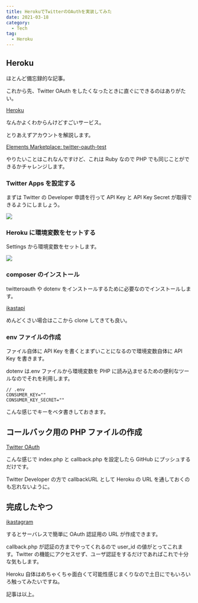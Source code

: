 ```yaml
---
title: HerokuでTwitterのOAuthを実装してみた
date: 2021-03-18
category:
  - Tech
tag:
  - Heroku
---
```


## Heroku

ほとんど備忘録的な記事。

これから先、Twitter OAuth をしたくなったときに直ぐにできるのはありがたい。

[Heroku](https://jp.heroku.com/)

なんかよくわからんけどすごいサービス。

とりあえずアカウントを解説します。

[Elements Marketplace: twitter-oauth-test](https://elements.heroku.com/buttons/tyfkda/twitter-oauth-test)

やりたいことはこれなんですけど、これは Ruby なので PHP でも同じことができるかチャレンジします。

### Twitter Apps を設定する

まずは Twitter の Developer 申請を行って API Key と API Key Secret が取得できるようにしましょう。

![](https://pbs.twimg.com/media/EwwYOvkVoAI_nZi?format=png)

### Heroku に環境変数をセットする

Settings から環境変数をセットします。

![](https://pbs.twimg.com/media/EwwXNq9VkAQaCWK?format=png)

### composer のインストール

twitteroauth や dotenv をインストールするために必要なのでインストールします。

[ikastapi](https://github.com/tkgstrator/ikastapi)

めんどくさい場合はここから clone してきても良い。

### env ファイルの作成

ファイル自体に API Key を書くとまずいことになるので環境変数自体に API Key を書きます。

dotenv は.env ファイルから環境変数を PHP に読み込ませるための便利なツールなのでそれを利用します。

```
// .env
CONSUMER_KEY=""
CONSUMER_KEY_SECRET=""
```

こんな感じでキーをベタ書きしておきます。

## コールバック用の PHP ファイルの作成

[Twitter OAuth](https://gist.github.com/tkgstrator/827e4fca6c6ec4198c2d6a65877a86ac)

こんな感じで index.php と callback.php を設定したら GitHub にプッシュするだけです。

Twitter Developer の方で callbackURL として Heroku の URL を通しておくのも忘れないように。

## 完成したやつ

[ikastagram](https://ikastagram.herokuapp.com/)

するとサーバレスで簡単に OAuth 認証用の URL が作成できます。

callback.php が認証の方までやってくれるので user_id の値がとってこれます。Twitter の機能にアクセスせず、ユーザ認証をするだけであればこれで十分な気もします。

Heroku 自体はめちゃくちゃ面白くて可能性感じまくりなので土日にでもいろいろ触ってみたいですね。

記事は以上。
